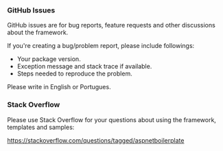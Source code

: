 ### GitHub Issues

GitHub issues are for bug reports, feature requests and other discussions about the framework.

If you're creating a bug/problem report, please include followings:

* Your package version.
* Exception message and stack trace if available.
* Steps needed to reproduce the problem.

Please write in English or Portugues.

### Stack Overflow

Please use Stack Overflow for your questions about using the framework, templates and samples:

https://stackoverflow.com/questions/tagged/aspnetboilerplate
